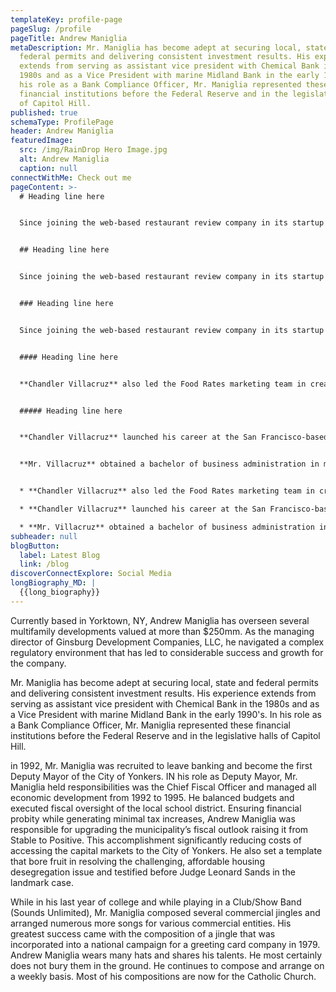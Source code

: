 ```yaml
---
templateKey: profile-page
pageSlug: /profile
pageTitle: Andrew Maniglia
metaDescription: Mr. Maniglia has become adept at securing local, state and
  federal permits and delivering consistent investment results. His experience
  extends from serving as assistant vice president with Chemical Bank in the
  1980s and as a Vice President with marine Midland Bank in the early 1990's. In
  his role as a Bank Compliance Officer, Mr. Maniglia represented these
  financial institutions before the Federal Reserve and in the legislative halls
  of Capitol Hill.
published: true
schemaType: ProfilePage
header: Andrew Maniglia
featuredImage:
  src: /img/RainDrop Hero Image.jpg
  alt: Andrew Maniglia
  caption: null
connectWithMe: Check out me
pageContent: >-
  # Heading line here


  Since joining the web-based restaurant review company in its startup phase, **Chandler Villacruz** has spearheaded market research activities that have allowed the firm to build effective advertising campaigns and achieve sound business growth.


  ## Heading line here


  Since joining the web-based restaurant review company in its startup phase, **Chandler Villacruz** has spearheaded market research activities that have allowed the firm to build effective advertising campaigns and achieve sound business growth.


  ### Heading line here


  Since joining the web-based restaurant review company in its startup phase, **Chandler Villacruz** has spearheaded market research activities that have allowed the firm to build effective advertising campaigns and achieve sound business growth.


  #### Heading line here


  **Chandler Villacruz** also led the Food Rates marketing team in creating a successful *user rewards program* that boosted online signups by 10,000 accounts in its first 30 days. For his achievements in his field, the [San Francisco Business Times](file:///home/surajit/Downloads/executives%20(2)/executives/profile.html#) recognized him as one of its “40 Under 40” *business leaders* in 2014.


  ##### Heading line here


  **Chandler Villacruz** launched his career at the San Francisco-based Healthy Living. After only six years with the firm, he advanced from his position of marketing associate to the role of marketing director.


  **Mr. Villacruz** obtained a bachelor of business administration in marketing from the Mays Business School at Texas A&M University, where he pursued the Advertising Strategy career track. Subsequently, he earned a master of science in marketing at the University of Southern California.


  * **Chandler Villacruz** also led the Food Rates marketing team in creating a successful *user rewards program* that boosted online signups by 10,000 accounts in its first 30 days. For his achievements in his field, the [San Francisco Business Times](file:///home/surajit/Downloads/executives%20(2)/executives/profile.html#) recognized him as one of its “40 Under 40” *business leaders* in 2014.

  * **Chandler Villacruz** launched his career at the San Francisco-based Healthy Living. After only six years with the firm, he advanced from his position of marketing associate to the role of marketing director.

  * **Mr. Villacruz** obtained a bachelor of business administration in marketing from the Mays Business School at Texas A&M University, where he pursued the Advertising Strategy career track. Subsequently, he earned a master of science in marketing at the University of Southern California.
subheader: null
blogButton:
  label: Latest Blog
  link: /blog
discoverConnectExplore: Social Media
longBiography_MD: |
  {{long_biography}}
---
```

Currently based in Yorktown, NY, Andrew Maniglia has overseen several multifamily developments valued at more than $250mm. As the managing director of Ginsburg Development Companies, LLC, he navigated a complex regulatory environment that has led to considerable success and growth for the company.

Mr. Maniglia has become adept at securing local, state and federal permits and delivering consistent investment results. His experience extends from serving as assistant vice president with Chemical Bank in the 1980s and as a Vice President with marine Midland Bank in the early 1990's. In his role as a Bank Compliance Officer, Mr. Maniglia represented these financial institutions before the Federal Reserve and in the legislative halls of Capitol Hill.

in 1992, Mr. Maniglia was recruited to leave banking and become the first Deputy Mayor of the City of Yonkers. IN his role as Deputy Mayor, Mr. Maniglia held responsibilities was the Chief Fiscal Officer and managed all economic development from 1992 to 1995. He balanced budgets and executed fiscal oversight of the local school district. Ensuring financial probity while generating minimal tax increases, Andrew Maniglia was responsible for upgrading the municipality’s fiscal outlook raising it from Stable to Positive. This accomplishment significantly reducing costs of accessing the capital markets to the City of Yonkers. He also set a template that bore fruit in resolving the challenging, affordable housing desegregation issue and testified before Judge Leonard Sands in the landmark case.

While in his last year of college and while playing in a Club/Show Band (Sounds Unlimited), Mr. Maniglia composed several commercial jingles and arranged numerous more songs for various commercial entities. His greatest success came with the composition of a jingle that was incorporated into a national campaign for a greeting card company in 1979. Andrew Maniglia wears many hats and shares his talents. He most certainly does not bury them in the ground. He continues to compose and arrange on a weekly basis. Most of his compositions are now for the Catholic Church.